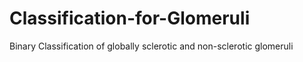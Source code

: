 # Classification-for-Glomeruli
Binary Classification of globally sclerotic and non-sclerotic glomeruli
